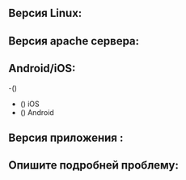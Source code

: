 ## Версия Linux:

## Версия apache сервера:

## Android/iOS:
-()
- () iOS
- () Android

## Версия приложения :

## Опишите подробней проблему:
